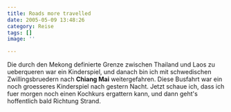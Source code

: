 ```yaml
---
title: Roads more travelled
date: 2005-05-09 13:48:26
category: Reise
tags: []
image: ''

---
```


Die durch den Mekong definierte Grenze zwischen Thailand und Laos zu ueberqueren war ein Kinderspiel, und danach bin ich mit schwedischen Zwillingsbruedern nach **Chiang Mai** weitergefahren. Diese Busfahrt war ein noch groesseres Kinderspiel nach gestern Nacht. Jetzt schaue ich, dass ich fuer morgen noch einen Kochkurs ergattern kann, und dann geht's hoffentlich bald Richtung Strand.
